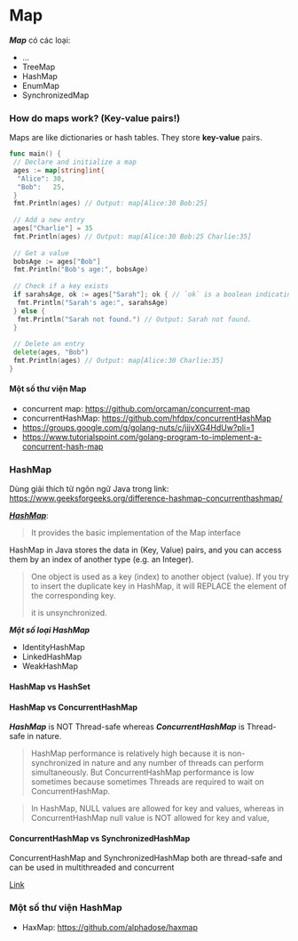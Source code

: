 # Map
***Map*** có các loại:
- ...
- TreeMap
- HashMap
- EnumMap
- SynchronizedMap

### How do maps work? (Key-value pairs!)
Maps are like dictionaries or hash tables. They store **key-value** pairs.

```go
func main() {
 // Declare and initialize a map
 ages := map[string]int{
  "Alice": 30,
  "Bob":   25,
 }
 fmt.Println(ages) // Output: map[Alice:30 Bob:25]
 
 // Add a new entry
 ages["Charlie"] = 35
 fmt.Println(ages) // Output: map[Alice:30 Bob:25 Charlie:35]
 
 // Get a value
 bobsAge := ages["Bob"]
 fmt.Println("Bob's age:", bobsAge)
 
 // Check if a key exists
 if sarahsAge, ok := ages["Sarah"]; ok { // `ok` is a boolean indicating presence
  fmt.Println("Sarah's age:", sarahsAge)
 } else {
  fmt.Println("Sarah not found.") // Output: Sarah not found.
 }
 
 // Delete an entry
 delete(ages, "Bob")
 fmt.Println(ages) // Output: map[Alice:30 Charlie:35]
}
```


#### Một số thư viện Map
- concurrent map: https://github.com/orcaman/concurrent-map
- concurrentHashMap: https://github.com/hfdpx/concurrentHashMap
- https://groups.google.com/g/golang-nuts/c/jjjvXG4HdUw?pli=1
- https://www.tutorialspoint.com/golang-program-to-implement-a-concurrent-hash-map

### HashMap
Dùng giải thích từ ngôn ngữ Java trong link: https://www.geeksforgeeks.org/difference-hashmap-concurrenthashmap/

[***HashMap***](https://www.geeksforgeeks.org/java-util-hashmap-in-java-with-examples/):
> It provides the basic implementation of the Map interface

HashMap in Java stores the data in (Key, Value) pairs, and you can access them by an index of another type (e.g. an Integer).
> One object is used as a key (index) to another object (value). If you try to insert the duplicate key in HashMap, it will REPLACE the element of the corresponding key.
>
> it is unsynchronized.

***Một số loại HashMap***
- IdentityHashMap
- LinkedHashMap
- WeakHashMap


#### HashMap vs HashSet

#### HashMap vs ConcurrentHashMap
***HashMap*** is NOT Thread-safe whereas ***ConcurrentHashMap*** is Thread-safe in nature.
> HashMap performance is relatively high because it is non-synchronized in nature and any number of threads can perform simultaneously.
> But ConcurrentHashMap performance is low sometimes because sometimes Threads are required to wait on ConcurrentHashMap.


> In HashMap, NULL values are allowed for key and values, whereas in ConcurrentHashMap null value is NOT allowed for key and value,

#### ConcurrentHashMap vs SynchronizedHashMap
ConcurrentHashMap and SynchronizedHashMap both are thread-safe and can be used in multithreaded and concurrent

[Link](https://www.geeksforgeeks.org/difference-between-concurrenthashmap-and-synchronizedhashmap/)

### Một số thư viện HashMap
- HaxMap: https://github.com/alphadose/haxmap
